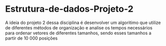 # Estrutura-de-dados-Projeto-2
 A ideia do projeto 2 dessa disciplina é desenvolver um algoritimo que utilize de diferentes métodos de organização e analise os tempos necessários para ordenar vetores de diferentes tamanhos, sendo esses tamanhos a partir de 10 000 posições
